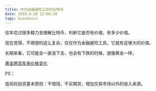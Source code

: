 ```yaml
---
title: 作为金融避险工具的比特币
date: 2019-9-20 12:00:39
tags: Economics
---
```

往年花过很多精力去理解比特币，判断它是否有价值，有多少价值。

现在觉得，不用想的这么复杂，仅仅作为金融避险工具，它就有足够大的价值。

长期来看，它可能会一直涨下去，也会有下跌的时候，就像黄金一样。



[黄金两百年来价格变化](https://onlygold.com/gold-prices/historical-gold-prices/)



PS：

低风险投资基本原则：不借钱，不买期货，增加交易市场以外的收入来源。

